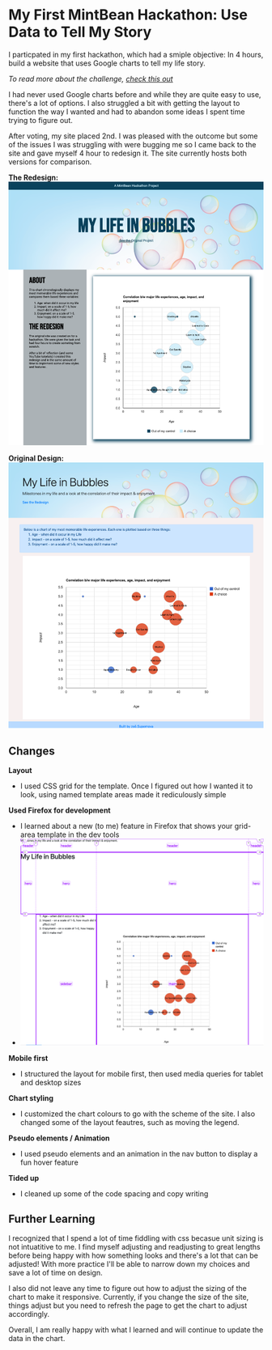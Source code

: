 # My First MintBean Hackathon: Use Data to Tell My Story
I particpated in my first hackathon, which had a smiple objective: In 4 hours, build a website that uses Google charts to tell my life story. 

*To read more about the challenge, [check this out](https://github.com/MintbeanHackathons/2020-05-20-tell-your-story-in-data/blob/master/Challenge.md "Hackathon instructions")*

I had never used Google charts before and while they are quite easy to use, there's a lot of options. I also struggled a bit with getting the layout to function the way I wanted and had to abandon some ideas I spent time trying to figure out.

After voting, my site placed 2nd. I was pleased with the outcome but some of the issues I was struggling with were bugging me so I came back to the site and gave myself 4 hour to redesign it. The site currently hosts both versions for comparison.

**The Redesign:**
![the redesign of the site](https://github.com/zsiskos/mintbean-hackathon-tell-my-story/blob/master/assets/forReadme/theRedesign.png)


**Original Design:**
![the original site](https://github.com/zsiskos/mintbean-hackathon-tell-my-story/blob/master/assets/forReadme/originalDesign.png)


## Changes
**Layout**
- I used CSS grid for the template. Once I figured out how I wanted it to look, using named template areas made it rediculously simple

**Used Firefox for development**
- I learned about a new (to me) feature in Firefox that shows your grid-area template in the dev tools
- <img src="https://github.com/zsiskos/mintbean-hackathon-tell-my-story/blob/master/assets/forReadme/grid-areas.png" width=600>

**Mobile first**
- I structured the layout for mobile first, then used media queries for tablet and desktop sizes

**Chart styling**
- I customized the chart colours to go with the scheme of the site. I also changed some of the layout feautres, such as moving the legend.

**Pseudo elements / Animation**
- I used pseudo elements and an animation in the nav button to display a fun hover feature

**Tided up**
- I cleaned up some of the code spacing and copy writing

## Further Learning
I recognized that I spend a lot of time fiddling with css becasue unit sizing is not intuatitive to me. I find myself adjusting and readjusting to great lengths before being happy with how something looks and there's a lot that can be adjusted! With more practice I'll be able to narrow down my choices and save a lot of time on design.

I also did not leave any time to figure out how to adjust the sizing of the chart to make it responsive. Currently, if you change the size of the site, things adjust but you need to refresh the page to get the chart to adjust accordingly.

Overall, I am really happy with what I learned and will continue to update the data in the chart.







